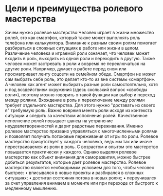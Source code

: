 # Цели и преимущества ролевого мастерства

Зачем нужно ролевое мастерство
Человек играет в жизни множество ролей, это как смартфон, который также может выполнять роль телефона или калькулятора. Внимание к разным своим ролям помогает разбираться в сложных ситуациях в работе или жизни в целом. Различение человека и играемой роли означает, что человек может входить в роль, выходить из одной роли и переходить в другую. Также человек может застревать в роли и вовремя не переключаться на другие роли. Например, думает о работе перед сном или просматривает ленту соцсети на семейном обеде.
Смартфон не может сам выбрать себе роль, это делает кто-то из вне системы «смартфон». А человек как агент может выбирать разные роли самостоятельно, хотя и под воздействием окружения (здесь скользкий вопрос «свободы воли»), поэтому можно говорить о такой функции как выбор и переход между ролями.
Вхождение в роль и переключение между ролями требует отдельного мастерства. Для этого нужно "доставать из своего я" требуемую роль. Важно вовремя менять роли исходя из контекста ситуации и следить за качеством исполнения ролей. Качественное исполнение ролей повышает шансы на устранение неудовлетворенностей и дарит радостные переживания. Именно ролевое мастерство призвано управляться с многочисленными ролями и позволяет получать потоковые переживания от игры по роли.
Ролевое мастерство присутствует у каждого человека, ведь мы так или иначе перестраиваемся из роли в роль. С возрастом и опытом это мастерство повышается практически у каждого. Однако выделяя ролевое мастерство как объект внимания для саморазвития, можно быстрее добиться результатов, которые дает ролевое мастерство. Ролевое мастерство является необходимым условием для того, чтобы человек быстрее:
• вписывался в новые проекты и разбирался в сложных ситуациях;
• достигал состояния потока в новых ролях;
• переучивался за счет управления внимаем в моменте или при переходе от быстрого к медленному мышлению.
